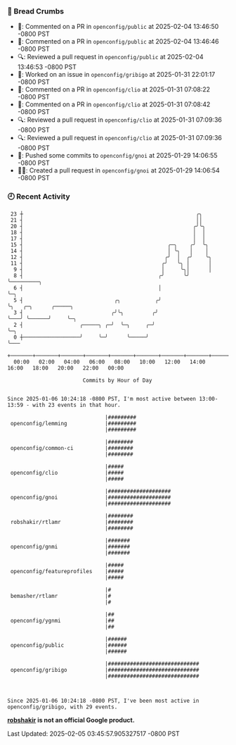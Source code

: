 ### 🍞 Bread Crumbs

 * 💬: Commented on a PR in  `openconfig/public` at 2025-02-04 13:46:50 -0800 PST
 * 💬: Commented on a PR in  `openconfig/public` at 2025-02-04 13:46:46 -0800 PST
 * 🔍: Reviewed a pull request in  `openconfig/public` at 2025-02-04 13:46:53 -0800 PST
 * 👀: Worked on an issue in `openconfig/gribigo` at 2025-01-31 22:01:17 -0800 PST
 * 💬: Commented on a PR in  `openconfig/clio` at 2025-01-31 07:08:22 -0800 PST
 * 💬: Commented on a PR in  `openconfig/clio` at 2025-01-31 07:08:42 -0800 PST
 * 🔍: Reviewed a pull request in  `openconfig/clio` at 2025-01-31 07:09:36 -0800 PST
 * 🔍: Reviewed a pull request in  `openconfig/clio` at 2025-01-31 07:09:36 -0800 PST
 * 🚢: Pushed some commits to `openconfig/gnoi` at 2025-01-29 14:06:55 -0800 PST
 * ✍🏼: Created a pull request in `openconfig/gnoi` at 2025-01-29 14:06:54 -0800 PST

### 🕘 Recent Activity
```
 23 ┼                                                       ╭╮
 21 ┤                                                       ││
 20 ┤                                                      ╭╯╰╮
 18 ┤                                                      │  │
 17 ┤                                                      │  │
 15 ┤                                              ╭─╮    ╭╯  ╰╮
 14 ┤                                              │ ╰╮   │    │
 12 ┤                                             ╭╯  │  ╭╯    ╰╮
 11 ┤                                            ╭╯   ╰╮ │      │
  9 ┤                                            │     ╰╮│      │
  8 ┤                                           ╭╯      ╰╯      ╰─────────╮
  6 ┤                                           │                         ╰─╮
  5 ┤                             ╭╮           ╭╯                           ╰╮   ╭─╮      ╭─────╮
  3 ┤                            ╭╯╰╮         ╭╯                             ╰───╯ ╰──────╯     ╰─╮
  2 ┤                  ╭─────╮ ╭─╯  ╰─╮     ╭─╯                                                   ╰─╮
  0 ┼──────────────────╯     ╰─╯      ╰─────╯                                                       ╰───
    +───────+───────+───────+───────+───────+───────+───────+───────+───────+───────+───────+───────+────
  00:00   02:00   04:00   06:00   08:00   10:00   12:00   14:00   16:00   18:00   20:00   22:00   00:00   

						Commits by Hour of Day


Since 2025-01-06 10:24:18 -0800 PST, I'm most active between 13:00-13:59 - with 23 events in that hour.

```



```
                               |#########
 openconfig/lemming            |#########
                               |#########

                               |########
 openconfig/common-ci          |########
                               |########

                               |#####
 openconfig/clio               |#####
                               |#####

                               |####################
 openconfig/gnoi               |####################
                               |####################

                               |########
 robshakir/rtlamr              |########
                               |########

                               |#######
 openconfig/gnmi               |#######
                               |#######

                               |#####
 openconfig/featureprofiles    |#####
                               |#####

                               |#
 bemasher/rtlamr               |#
                               |#

                               |##
 openconfig/ygnmi              |##
                               |##

                               |######
 openconfig/public             |######
                               |######

                               |#############################
 openconfig/gribigo            |#############################
                               |#############################



Since 2025-01-06 10:24:18 -0800 PST, I've been most active in openconfig/gribigo, with 29 events.

```
**[robshakir](mailto:robjs@google.com) is not an official Google product.**  


Last Updated: 2025-02-05 03:45:57.905327517 -0800 PST
